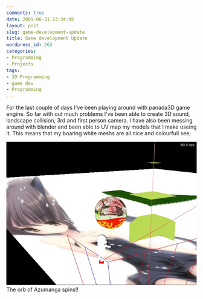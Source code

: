 ```yaml
---
comments: true
date: 2009-08-31 23:34:45
layout: post
slug: game-development-update
title: Game development Update
wordpress_id: 263
categories:
- Programming
- Projects
tags:
- 3D Programming
- game dev
- Programming
---
```


For the last couple of days I've been playing around with panada3D game engine.  So far with out much problems I've been able to create 3D sound, landscape collision, 3rd and first person camera.  I have also been messing around with blender and been able to UV map my models that I make useing it.  This means that my boaring white meshs are all nice and colourfull see;

[![UVMap](/uploads/2009/08/UVMap.jpg)](/uploads/2009/08/UVMap.jpg)The orb of Azumanga spins!!
